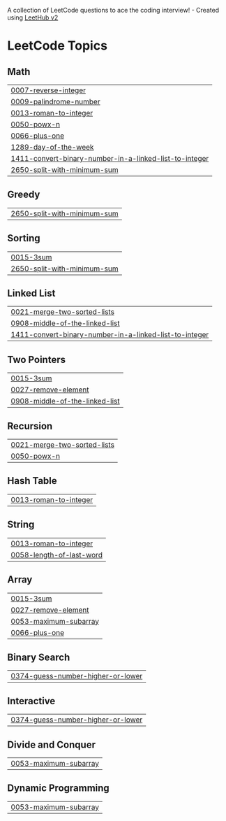 A collection of LeetCode questions to ace the coding interview! - Created using [LeetHub v2](https://github.com/arunbhardwaj/LeetHub-2.0)
<!---LeetCode Topics Start-->
# LeetCode Topics
## Math
|  |
| ------- |
| [0007-reverse-integer](https://github.com/SUDHITHA4225/leetcode/tree/master/0007-reverse-integer) |
| [0009-palindrome-number](https://github.com/SUDHITHA4225/leetcode/tree/master/0009-palindrome-number) |
| [0013-roman-to-integer](https://github.com/SUDHITHA4225/leetcode/tree/master/0013-roman-to-integer) |
| [0050-powx-n](https://github.com/SUDHITHA4225/leetcode/tree/master/0050-powx-n) |
| [0066-plus-one](https://github.com/SUDHITHA4225/leetcode/tree/master/0066-plus-one) |
| [1289-day-of-the-week](https://github.com/SUDHITHA4225/leetcode/tree/master/1289-day-of-the-week) |
| [1411-convert-binary-number-in-a-linked-list-to-integer](https://github.com/SUDHITHA4225/leetcode/tree/master/1411-convert-binary-number-in-a-linked-list-to-integer) |
| [2650-split-with-minimum-sum](https://github.com/SUDHITHA4225/leetcode/tree/master/2650-split-with-minimum-sum) |
## Greedy
|  |
| ------- |
| [2650-split-with-minimum-sum](https://github.com/SUDHITHA4225/leetcode/tree/master/2650-split-with-minimum-sum) |
## Sorting
|  |
| ------- |
| [0015-3sum](https://github.com/SUDHITHA4225/leetcode/tree/master/0015-3sum) |
| [2650-split-with-minimum-sum](https://github.com/SUDHITHA4225/leetcode/tree/master/2650-split-with-minimum-sum) |
## Linked List
|  |
| ------- |
| [0021-merge-two-sorted-lists](https://github.com/SUDHITHA4225/leetcode/tree/master/0021-merge-two-sorted-lists) |
| [0908-middle-of-the-linked-list](https://github.com/SUDHITHA4225/leetcode/tree/master/0908-middle-of-the-linked-list) |
| [1411-convert-binary-number-in-a-linked-list-to-integer](https://github.com/SUDHITHA4225/leetcode/tree/master/1411-convert-binary-number-in-a-linked-list-to-integer) |
## Two Pointers
|  |
| ------- |
| [0015-3sum](https://github.com/SUDHITHA4225/leetcode/tree/master/0015-3sum) |
| [0027-remove-element](https://github.com/SUDHITHA4225/leetcode/tree/master/0027-remove-element) |
| [0908-middle-of-the-linked-list](https://github.com/SUDHITHA4225/leetcode/tree/master/0908-middle-of-the-linked-list) |
## Recursion
|  |
| ------- |
| [0021-merge-two-sorted-lists](https://github.com/SUDHITHA4225/leetcode/tree/master/0021-merge-two-sorted-lists) |
| [0050-powx-n](https://github.com/SUDHITHA4225/leetcode/tree/master/0050-powx-n) |
## Hash Table
|  |
| ------- |
| [0013-roman-to-integer](https://github.com/SUDHITHA4225/leetcode/tree/master/0013-roman-to-integer) |
## String
|  |
| ------- |
| [0013-roman-to-integer](https://github.com/SUDHITHA4225/leetcode/tree/master/0013-roman-to-integer) |
| [0058-length-of-last-word](https://github.com/SUDHITHA4225/leetcode/tree/master/0058-length-of-last-word) |
## Array
|  |
| ------- |
| [0015-3sum](https://github.com/SUDHITHA4225/leetcode/tree/master/0015-3sum) |
| [0027-remove-element](https://github.com/SUDHITHA4225/leetcode/tree/master/0027-remove-element) |
| [0053-maximum-subarray](https://github.com/SUDHITHA4225/leetcode/tree/master/0053-maximum-subarray) |
| [0066-plus-one](https://github.com/SUDHITHA4225/leetcode/tree/master/0066-plus-one) |
## Binary Search
|  |
| ------- |
| [0374-guess-number-higher-or-lower](https://github.com/SUDHITHA4225/leetcode/tree/master/0374-guess-number-higher-or-lower) |
## Interactive
|  |
| ------- |
| [0374-guess-number-higher-or-lower](https://github.com/SUDHITHA4225/leetcode/tree/master/0374-guess-number-higher-or-lower) |
## Divide and Conquer
|  |
| ------- |
| [0053-maximum-subarray](https://github.com/SUDHITHA4225/leetcode/tree/master/0053-maximum-subarray) |
## Dynamic Programming
|  |
| ------- |
| [0053-maximum-subarray](https://github.com/SUDHITHA4225/leetcode/tree/master/0053-maximum-subarray) |
<!---LeetCode Topics End-->